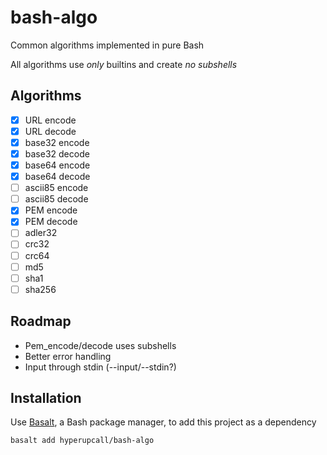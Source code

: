 # bash-algo

Common algorithms implemented in pure Bash

All algorithms use _only_ builtins and create _no subshells_

## Algorithms

- [x] URL encode
- [x] URL decode
- [x] base32 encode
- [x] base32 decode
- [x] base64 encode
- [x] base64 decode
- [ ] ascii85 encode
- [ ] ascii85 decode
- [x] PEM encode
- [x] PEM decode
- [ ] adler32
- [ ] crc32
- [ ] crc64
- [ ] md5
- [ ] sha1
- [ ] sha256

## Roadmap

- Pem_encode/decode uses subshells
- Better error handling
- Input through stdin (--input/--stdin?)

## Installation

Use [Basalt](https://github.com/hyperupcall/basalt), a Bash package manager, to add this project as a dependency

```sh
basalt add hyperupcall/bash-algo
```
